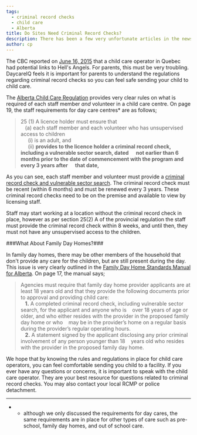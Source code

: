 ```yaml
---
tags:
  - criminal record checks
  - child care
  - Alberta
title: Do Sites Need Criminal Record Checks?
description: There has been a few very unfortunate articles in the news lately.  We feel it is important that parents know the rules regarding criminal record checks for child care operators.
author: cp
---
```

The CBC reported on [June 16, 2015](http://www.cbc.ca/news/canada/montreal/owner-of-publicly-subsidized-quebec-daycares-has-close-ties-to-criminals-1.3115694) that a child care operator in Quebec had potential links to Hell's Angels.  For parents, this must be very troubling.  DaycareIQ feels it is important for parents to understand the regulations regarding criminal record checks so you can feel safe sending your child to child care.

The [Alberta Child Care Regulation](http://www.qp.alberta.ca/documents/Regs/2008_143.pdf) provides very clear rules on what is required of each staff member *and* volunteer in a child care centre.  On page 19, the staff requirements for day care centres* are as follows;

>25 (1) A licence holder must ensure that  
 &nbsp;&nbsp;&nbsp;(a) each staff member and each volunteer who has unsupervised access to children  
 &nbsp;&nbsp;&nbsp;&nbsp;&nbsp;(i) is an adult, and  
 &nbsp;&nbsp;&nbsp;&nbsp;&nbsp;(ii) **provides to the licence holder a criminal record check, including a vulnerable sector search, dated &nbsp;&nbsp;&nbsp;&nbsp;&nbsp;not earlier than 6 months prior to the date of commencement with the program and every 3 years after &nbsp;&nbsp;&nbsp;&nbsp;&nbsp;that date,**
 
 As you can see, each staff member and volunteer must provide a [criminal record check and vulnerable sector search](http://www.rcmp-grc.gc.ca/cr-cj/index-eng.htm).  The criminal record check must be recent (within 6 months) and must be renewed every 3 years.  These criminal record checks need to be on the premise and available to view by licensing staff.
 
Staff may start working at a location without the criminal record check in place, however as per section 25(2) A of the provincial regulation the staff must provide the criminal record check within 8 weeks, and until then, they must not have any unsupervised access to the children.

###What About Family Day Homes?###

In family day homes, there may be other members of the household that don't provide any care for the children, but are still present during the day.  This issue is very clearly outlined in the [Family Day Home Standards Manual for Alberta](http://humanservices.alberta.ca/documents/family-day-home-standards-manual.pdf).  On page 17, the manual says;

>Agencies must require that family day home provider applicants are at least 18 years old and that they provide the following documents prior to approval and providing child care:  
&nbsp;&nbsp;&nbsp;**1.** A completed criminal record check, including vulnerable sector search, for the applicant and anyone who is &nbsp;&nbsp;&nbsp;over 18 years of age or older, and who either resides with the provider in the proposed family day home or who &nbsp;&nbsp;&nbsp;may be in the provider’s home on a regular basis during the provider’s regular operating hours.  
&nbsp;&nbsp;&nbsp;**2.** A statement signed by the applicant disclosing any prior criminal involvement of any person younger than 18 &nbsp;&nbsp;&nbsp;years old who resides with the provider in the proposed family day home.  

We hope that by knowing the rules and regulations in place for child care operators, you can feel comfortable sending you child to a facility.  If you ever have any questions or concerns, it is important to speak with the child care operator.  They are your best resource for questions related to criminal record checks.  You may also contact your local RCMP or police detachment. 
 
 ---------------
 * - although we only discussed the requirements for day cares, the same requirements are in place for other types of care such as pre-school, family day homes, and out of school care.

